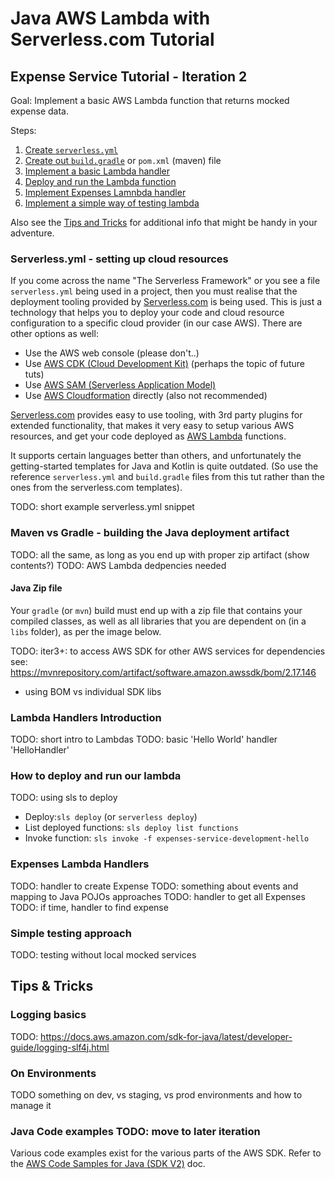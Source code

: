 # Java AWS Lambda with Serverless.com Tutorial 

## Expense Service Tutorial - Iteration 2

Goal: Implement a basic AWS Lambda function that returns mocked expense data.

Steps:
1. [Create `serverless.yml`](#serverlessyml---setting-up-cloud-resources)
2. [Create out `build.gradle`](#maven-vs-gradle---building-the-java-deployment-artifact) or `pom.xml` (maven) file
3. [Implement a basic Lambda handler](#lambda-handlers-introduction)
4. [Deploy and run the Lambda function](#how-to-deploy-and-run-our-lambda)
5. [Implement Expenses Lamnbda handler](#expenses-lambda-handlers)
6. [Implement a simple way of testing lambda](#simple-testing-approach)

Also see the [Tips and Tricks](#tips--tricks) for additional info that might be handy in your adventure.

### Serverless.yml - setting up cloud resources
If you come across the name "The Serverless Framework" or you see a file `serverless.yml` being used in a project, then you must realise that the deployment tooling provided by [Serverless.com](https://serverless.com) is being used. This is just a technology that helps you to deploy your code and cloud resource configuration to a specific cloud provider (in our case AWS). There are other options as well:

* Use the AWS web console (please don't..)
* Use [AWS CDK (Cloud Development Kit)](https://aws.amazon.com/cdk/) (perhaps the topic of future tuts)
* Use [AWS SAM (Serverless Application Model)](https://aws.amazon.com/serverless/sam/)
* Use [AWS Cloudformation](https://aws.amazon.com/cloudformation/) directly (also not recommended)

[Serverless.com](https://serverless.com) provides easy to use tooling, with 3rd party plugins for extended functionality, that makes it very easy to setup various AWS resources, and get your code deployed as [AWS Lambda](https://aws.amazon.com/lambda/) functions.

It supports certain languages better than others, and unfortunately the getting-started templates for Java and Kotlin is quite outdated. (So use the reference `serverless.yml` and `build.gradle` files from this tut rather than the ones from the serverless.com templates).

TODO: short example serverless.yml snippet

### Maven vs Gradle - building the Java deployment artifact
TODO: all the same, as long as you end up with proper zip artifact (show contents?)
TODO: AWS Lambda dedpencies needed

#### Java Zip file
Your `gradle` (or `mvn`) build must end up with a zip file that contains your compiled classes, as well as all libraries that you are dependent on (in a `libs` folder), as per the image below.
[](java-build-artifact.png)

TODO: iter3+: to access AWS SDK for other AWS services for dependencies see: https://mvnrepository.com/artifact/software.amazon.awssdk/bom/2.17.146
* using BOM vs individual SDK libs

### Lambda Handlers Introduction
TODO: short intro to Lambdas
TODO: basic 'Hello World' handler 'HelloHandler'

### How to deploy and run our lambda
TODO: using sls to deploy
* Deploy:`sls deploy` (or `serverless deploy`)
* List deployed functions: `sls deploy list functions`
* Invoke function: `sls invoke -f expenses-service-development-hello`

### Expenses Lambda Handlers
TODO: handler to create Expense
TODO: something about events and mapping to Java POJOs approaches
TODO: handler to get all Expenses
TODO: if time, handler to find expense

### Simple testing approach
TODO: testing without local mocked services

## Tips & Tricks

### Logging basics
TODO: https://docs.aws.amazon.com/sdk-for-java/latest/developer-guide/logging-slf4j.html

### On Environments
TODO something on dev, vs staging, vs prod environments and how to manage it 

### Java Code examples TODO: move to later iteration
Various code examples exist for the various parts of the AWS SDK.
Refer to the [AWS Code Samples for Java (SDK V2)](https://docs.aws.amazon.com/code-samples/latest/catalog/code-catalog-javav2.html) doc.